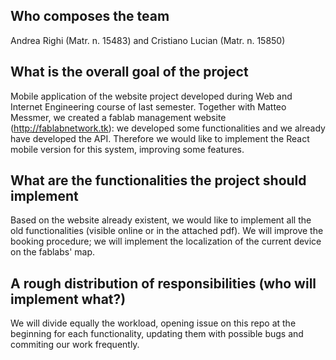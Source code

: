 ## Who composes the team

Andrea Righi (Matr. n. 15483) and Cristiano Lucian (Matr. n. 15850)

## What is the overall goal of the project

Mobile application of the website project developed during Web and Internet Engineering course of last semester.
Together with Matteo Messmer, we created a fablab management website (http://fablabnetwork.tk): we developed
some functionalities and we already have developed the API. Therefore we would like to implement the React mobile 
version for this system, improving some features.

## What are the functionalities the project should implement

Based on the website already existent, we would like to implement all the old functionalities (visible online or in the attached pdf).
We will improve the booking procedure; we will implement the localization of the current device on the fablabs' map.

## A rough distribution of responsibilities (who will implement what?)

We will divide equally the workload, opening issue on this repo at the beginning for each functionality, updating them with possible bugs and commiting our work frequently.